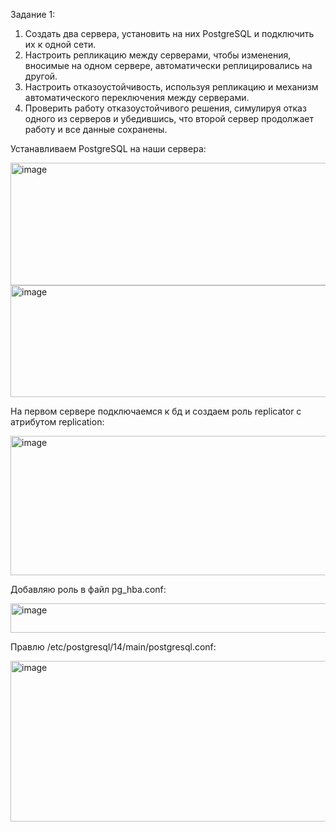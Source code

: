 Задание 1:
1. Создать два сервера, установить на них PostgreSQL и подключить их к
одной сети.
2. Настроить репликацию между серверами, чтобы изменения, вносимые
на одном сервере, автоматически реплицировались на другой.
3. Настроить отказоустойчивость, используя репликацию и механизм
автоматического переключения между серверами.
4. Проверить работу отказоустойчивого решения, симулируя отказ одного
из серверов и убедившись, что второй сервер продолжает работу и все
данные сохранены.

Устанавливаем PostgreSQL на наши сервера:

  <img width="626" height="196" alt="image" src="https://github.com/user-attachments/assets/bcf6c223-5a70-4ff9-a925-91427b013a1e" />
  <img width="586" height="179" alt="image" src="https://github.com/user-attachments/assets/b0aa8549-f532-40e2-80d3-7239243d05b9" />

На первом сервере подключаемся к бд и создаем роль replicator с атрибутом replication:

  <img width="901" height="223" alt="image" src="https://github.com/user-attachments/assets/6d505635-ea8b-4a8d-870d-5fdd2a7d44e5" />

Добавляю роль в файл pg_hba.conf:

  <img width="752" height="47" alt="image" src="https://github.com/user-attachments/assets/ad155e90-5ca9-436a-9458-b768ac5701b3" />

Правлю /etc/postgresql/14/main/postgresql.conf:

  <img width="1284" height="257" alt="image" src="https://github.com/user-attachments/assets/6395b464-14f3-4235-a551-9d03a4db33a5" />



